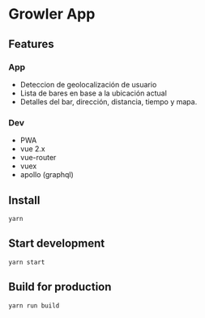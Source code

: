 # Growler App

## Features

### App 
* Deteccion de geolocalización de usuario
* Lista de bares en base a la ubicación actual
* Detalles del bar, dirección, distancia, tiempo y mapa.

### Dev
* PWA
* vue 2.x
* vue-router
* vuex
* apollo (graphql)

## Install

```
yarn
```

## Start development

```
yarn start
```

## Build for production

```
yarn run build
```
